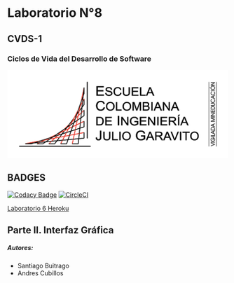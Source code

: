 
# **Laboratorio N°8**
## **CVDS-1**
### **Ciclos de Vida del Desarrollo de Software**

![](https://github.com/DonSantiagoS/LAB2CVDS/blob/master/Imagenes/Logo.png)

## BADGES

[![Codacy Badge](https://app.codacy.com/project/badge/Grade/2e47eccde11947ba9922585fae70782a)](https://app.codacy.com/gh/DonSantiagoS/LAB8CVDS/dashboard)
[![CircleCI](https://circleci.com/gh/MysticUnios1998/CVDS-Lab6_CI.svg?style=svg)](https://app.circleci.com/pipelines/github/DonSantiagoS/LAB8CVDS)

[Laboratorio 6 Heroku][1]

## Parte II. Interfaz Gráfica

##### Autores:
 * Santiago Buitrago
 * Andres Cubillos

[1]:https://labcvds8.herokuapp.com/
[2]:https://www.heroku.com
[3]:https://docs.oracle.com/javaee/7/api/javax/faces/webapp/FacesServlet.html
[4]:https://users.dcc.uchile.cl/~jbarrios/servlets/general.html
[5]:https://en.wikipedia.org/wiki/List_of_HTTP_status_codes

